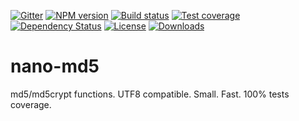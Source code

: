 [![Gitter][gitter-image]][gitter-url]
[![NPM version][npm-image]][npm-url]
[![Build status][travis-image]][travis-url]
[![Test coverage][coveralls-image]][coveralls-url]
[![Dependency Status][david-image]][david-url]
[![License][license-image]][license-url]
[![Downloads][downloads-image]][downloads-url]

# nano-md5
md5/md5crypt functions. UTF8 compatible. Small. Fast. 100% tests coverage.


[bithound-image]: https://www.bithound.io/github/Holixus/nano-md5/badges/score.svg
[bithound-url]: https://www.bithound.io/github/Holixus/nano-md5

[gitter-image]: https://badges.gitter.im/Holixus/nano-md5.svg
[gitter-url]: https://gitter.im/Holixus/nano-md5

[npm-image]: https://badge.fury.io/js/nano-md5.svg
[npm-url]: https://badge.fury.io/js/nano-md5

[github-tag]: http://img.shields.io/github/tag/Holixus/nano-md5.svg
[github-url]: https://github.com/Holixus/nano-md5/tags

[travis-image]: https://travis-ci.org/Holixus/nano-md5.svg?branch=master
[travis-url]: https://travis-ci.org/Holixus/nano-md5

[coveralls-image]: https://coveralls.io/repos/github/Holixus/nano-md5/badge.svg?branch=master
[coveralls-url]: https://coveralls.io/github/Holixus/nano-md5?branch=master

[david-image]: https://david-dm.org/Holixus/nano-md5.svg
[david-url]: https://david-dm.org/Holixus/nano-md5

[license-image]: https://img.shields.io/badge/license-MIT-blue.svg
[license-url]: LICENSE

[downloads-image]: http://img.shields.io/npm/dt/nano-md5.svg
[downloads-url]: https://npmjs.org/package/nano-md5
